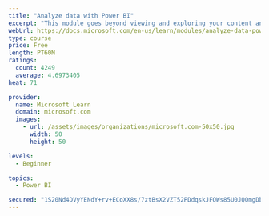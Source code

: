 ```yaml
---
title: "Analyze data with Power BI"
excerpt: "This module goes beyond viewing and exploring your content and explains how to interact with it by working with reports and dashboards to uncover and share new business insights."
webUrl: https://docs.microsoft.com/en-us/learn/modules/analyze-data-power-bi/
type: course
price: Free
length: PT60M
ratings:
  count: 4249
  average: 4.6973405
heat: 71

provider:
  name: Microsoft Learn
  domain: microsoft.com
  images:
    - url: /assets/images/organizations/microsoft.com-50x50.jpg
      width: 50
      height: 50

levels:
  - Beginner

topics:
  - Power BI

secured: "1S20Nd4DVyYENdY+rv+ECoXX8s/7ztBsX2VZT52PDdqskJFOWs85U0JQOmgDbpD2Tki4VTYeq4kP/cfkDxK2JePsTC0RJsa3KIRJrsREG/MzJBoNfVTlb0A9RO86RlnS577K/7blBkYGtQvpTNpf1abR/vU7W773p84Hu92wZb5NCK6AIXcWS5MWiJQmRKI41SP+OtkHPqTG7DK4frq41ziOolDfU+4J+387DF9inK5wNpnJUhnvSRxLzP57C05tmL5PribTcQADcPrxcf4qonFVuARXk3sTlUMlOGlBYAl3ith681bVXhHcbqRZ93iCntuQIktSITQQFjPE5NRodgczJhYtwFdhrm3d89lSbLSTxPkIUGnJS9KUA3AzFVdxBDpJ8j5M7gF3HFXwER4wCw==;QauTNeo4GiutN6RVE1bOvA=="
---
```


